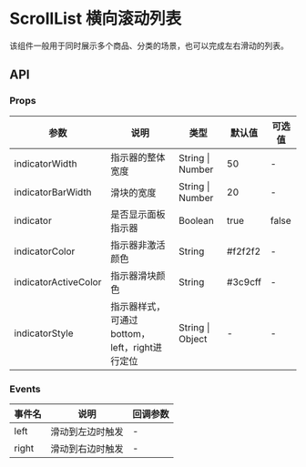 # ScrollList 横向滚动列表

该组件一般用于同时展示多个商品、分类的场景，也可以完成左右滑动的列表。

## API

### Props

| 参数 | 说明 | 类型 | 默认值 | 可选值 |
| --- | --- | --- | --- | --- |
| indicatorWidth | 指示器的整体宽度 | String \| Number | 50 | - |
| indicatorBarWidth | 滑块的宽度 | String \| Number | 20 | - |
| indicator | 是否显示面板指示器 | Boolean | true | false |
| indicatorColor | 指示器非激活颜色 | String | #f2f2f2 | - |
| indicatorActiveColor | 指示器滑块颜色 | String | #3c9cff | - |
| indicatorStyle | 指示器样式，可通过bottom，left，right进行定位 | String \| Object | - | - |

### Events

| 事件名 | 说明 | 回调参数 |
| --- | --- | --- |
| left | 滑动到左边时触发 | - |
| right | 滑动到右边时触发 | - |